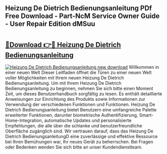 ## Heizung De Dietrich Bedienungsanleitung PDf Free Download - Part-NcM Service Owner Guide - User Repair Edition dMSuu

# <h2><a href="http://df2jvc.blite.top/?on=Heizung+De+Dietrich+Bedienungsanleitung">🔗Download 👉🔴 Heizung De Dietrich Bedienungsanleitung</a></h2>

[![Heizung De Dietrich Bedienungsanleitung new download](https://i.imgur.com/lujVjoI.png)](http://df2jvc.blite.top/?on=Heizung+De+Dietrich+Bedienungsanleitung)
Willkommen in einer neuen Welt Dieser Leitfaden öffnet die Türen zu einer neuen Welt voller Möglichkeiten mit Ihrem neuen Heizung De Dietrich Bedienungsanleitung. Um mit Ihrem Heizung De Dietrich Bedienungsanleitung zu beginnen, nehmen Sie sich bitte einen Moment Zeit, um dieses Benutzerhandbuch sorgfältig zu lesen. Es enthält detaillierte Anweisungen zur Einrichtung des Produkts sowie Informationen zur Verwendung der verschiedenen Funktionen und Funktionen. Heizung De Dietrich Bedienungsanleitung bietet Benutzern eine umfangreiche Palette erweiterter Funktionen, darunter biometrische Authentifizierung, Smart-Home-Integration, automatische Updates und personalisierte Empfehlungen, die alle über die schlanke und benutzerfreundliche Oberfläche zugänglich sind. Wir vertrauen darauf, dass das Heizung De Dietrich BedienungsanleitungD eine zuverlässige und effektive Ressource bei Ihren Bemühungen war, Ihr neues Gerät zu beherrschen. Bei Fragen oder Bedenken wenden Sie sich bitte an unser Kundendienstteam.
